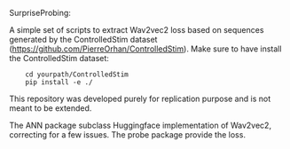 SurpriseProbing:

A simple set of scripts to extract Wav2vec2 loss based on sequences generated by the ControlledStim dataset 
(https://github.com/PierreOrhan/ControlledStim).
Make sure to have install the ControlledStim dataset:
        
        cd yourpath/ControlledStim
        pip install -e ./

This repository was developed purely for replication purpose and is not meant to be extended.

The ANN package subclass Huggingface implementation of Wav2vec2, correcting for a few issues.
The probe package provide the loss.
